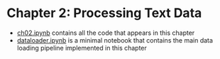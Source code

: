 # Chapter 2: Processing Text Data

- [ch02.ipynb](ch02.ipynb) contains all the code that appears in this chapter
- [dataloader.ipynb](dataloader.ipynb) is a minimal notebook that contains the main data loading pipeline implemented in this chapter